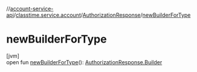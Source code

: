//[account-service-api](../../../index.md)/[classtime.service.account](../index.md)/[AuthorizationResponse](index.md)/[newBuilderForType](new-builder-for-type.md)

# newBuilderForType

[jvm]\
open fun [newBuilderForType](new-builder-for-type.md)(): [AuthorizationResponse.Builder](-builder/index.md)
